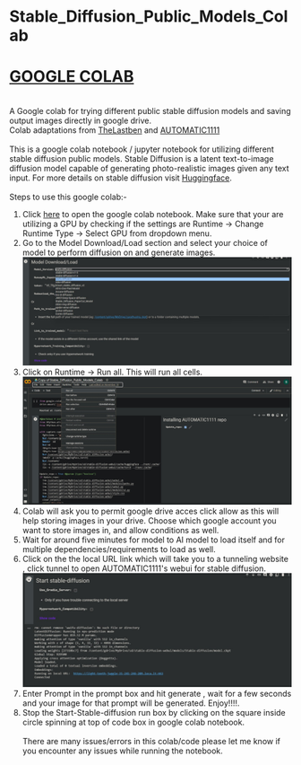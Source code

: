 # Stable_Diffusion_Public_Models_Colab
<h1><a href="https://colab.research.google.com/drive/1utz42ahyPJ2OSCHJMpLF1nyv8Qt7C4ch">GOOGLE COLAB</a></h1><br>
A Google colab for trying different public stable diffusion models and saving output images directly in google drive.
<br>
Colab adaptations from <a href="https://github.com/TheLastBen/fast-stable-diffusion">TheLastben</a> and <a href="https://github.com/AUTOMATIC1111/stable-diffusion-webui">AUTOMATIC1111</a>
<br>
<br>
This is a google colab notebook / jupyter notebook for utilizing different stable diffusion public models.
Stable Diffusion is a latent text-to-image diffusion model capable of generating photo-realistic images given any text input. For more details on stable diffusion visit <a href="https://huggingface.co/runwayml/stable-diffusion-v1-5">Huggingface</a>.
<br>
<br>
Steps to use this google colab:-
<ol>
<li> Click <a href="https://colab.research.google.com/drive/1utz42ahyPJ2OSCHJMpLF1nyv8Qt7C4ch">here</a> to open the google colab notebook. Make sure that your are utilizing a GPU by checking if the settings are Runtime -> Change Runtime Type -> Select GPU from dropdown menu.</li>
<li> Go to the Model Download/Load section and select your choice of model to perform diffusion on and generate images.
<img src="sd2.jpg"></li>
<li> Click on Runtime -> Run all. This will run all cells.
<img src="/sd1.jpg"></li>
<li> Colab will ask you to permit google drive acces click allow as this will help storing images in your drive. Choose which google account you want to store images in, and allow conditions as well.</li>
<li> Wait for around five minutes for model to AI model to load itself and for multiple dependencies/requirements to load as well.</li>
<li> Click on the the local URL link which will take you to a tunneling website , click tunnel to open AUTOMATIC1111's webui for stable diffusion.
<img src="/sd3.jpg"></li>
<li> Enter Prompt in the prompt box and hit generate , wait for a few seconds and your image for that prompt will be generated. Enjoy!!!!.</li>
<li> Stop the Start-Stable-diffusion run box by clicking on the square inside circle spinning at top of code box in google colab notebook. </li>
<br>
There are many issues/errors in this colab/code please let me know if you encounter any issues while running the notebook.




